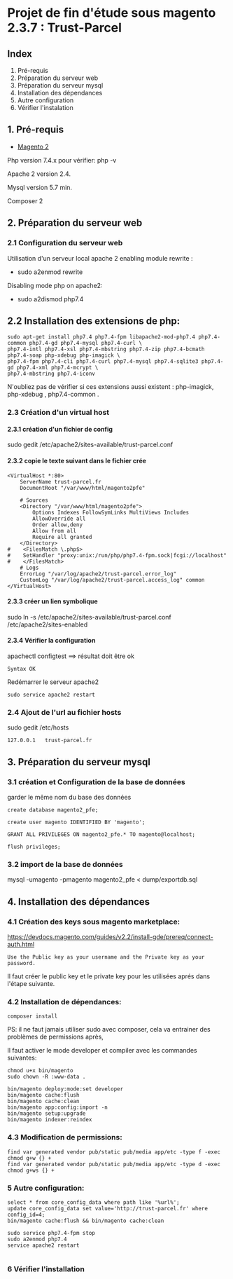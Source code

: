 # Projet de fin d'étude sous magento 2.3.7 : Trust-Parcel 

## Index

1. Pré-requis
2. Préparation du serveur web
3. Préparation du serveur mysql
4. Installation des dépendances
5. Autre configuration
6. Vérifier l'instalation

## 1. Pré-requis

* [Magento 2](https://devdocs.magento.com/guides/v2.3/install-gde/prereq/prereq-overview.html)

Php version 7.4.x  pour vérifier: php -v

Apache 2 version 2.4. 

Mysql version 5.7 min.

Composer 2

## 2. Préparation du serveur web

### 2.1 Configuration du serveur web
Utilisation d'un serveur local apache 2
enabling module rewrite :
- sudo a2enmod rewrite

Disabling mode php on apache2:
- sudo a2dismod php7.4

## 2.2 Installation des extensions de php:
```
sudo apt-get install php7.4 php7.4-fpm libapache2-mod-php7.4 php7.4-common php7.4-gd php7.4-mysql php7.4-curl \
php7.4-intl php7.4-xsl php7.4-mbstring php7.4-zip php7.4-bcmath php7.4-soap php-xdebug php-imagick \
php7.4-fpm php7.4-cli php7.4-curl php7.4-mysql php7.4-sqlite3 php7.4-gd php7.4-xml php7.4-mcrypt \
php7.4-mbstring php7.4-iconv
```
N'oubliez pas de vérifier si ces extensions aussi existent : php-imagick, php-xdebug , php7.4-common .

### 2.3 Création d'un virtual host

#### 2.3.1 création d'un fichier de config
sudo gedit /etc/apache2/sites-available/trust-parcel.conf

#### 2.3.2 copie le texte suivant dans le fichier crée

```
<VirtualHost *:80>
    ServerName trust-parcel.fr
    DocumentRoot "/var/www/html/magento2pfe"

    # Sources
    <Directory "/var/www/html/magento2pfe">
        Options Indexes FollowSymLinks MultiViews Includes
        AllowOverride all
        Order allow,deny
        Allow from all
        Require all granted
    </Directory>
#    <FilesMatch \.php$>
#    SetHandler "proxy:unix:/run/php/php7.4-fpm.sock|fcgi://localhost"
#    </FilesMatch>
    # Logs
    ErrorLog "/var/log/apache2/trust-parcel.error_log"
    CustomLog "/var/log/apache2/trust-parcel.access_log" common
</VirtualHost>
```
#### 2.3.3 créer un lien symbolique 

sudo ln -s /etc/apache2/sites-available/trust-parcel.conf /etc/apache2/sites-enabled

#### 2.3.4 Vérifier la configuration
apachectl configtest ==> résultat doit être ok
```
Syntax OK

```
Redémarrer le serveur apache2

```
sudo service apache2 restart
```

### 2.4 Ajout de l'url au fichier hosts
sudo gedit /etc/hosts
```
127.0.0.1	trust-parcel.fr

```

## 3. Préparation du serveur mysql

### 3.1 création et Configuration de la base de données

garder le même nom du base des données 

```
create database magento2_pfe;

create user magento IDENTIFIED BY 'magento';

GRANT ALL PRIVILEGES ON magento2_pfe.* TO magento@localhost;

flush privileges;
```

### 3.2 import de la base de données

mysql -umagento -pmagento magento2_pfe < dump/exportdb.sql

## 4. Installation des dépendances

### 4.1 Création des keys sous magento marketplace:

https://devdocs.magento.com/guides/v2.2/install-gde/prereq/connect-auth.html

```
Use the Public key as your username and the Private key as your password.
```
Il faut créer le public key et le private key pour les utilisées  aprés dans l'étape suivante.

### 4.2 Installation de dépendances:

```
composer install	

```
PS: il ne faut jamais utiliser sudo avec composer, cela va entrainer des problèmes de permissions après,

Il faut activer le mode developer et compiler avec les commandes suivantes:

```
chmod u+x bin/magento
sudo chown -R :www-data .

bin/magento deploy:mode:set developer
bin/magento cache:flush 
bin/magento cache:clean 
bin/magento app:config:import -n
bin/magento setup:upgrade
bin/magento indexer:reindex
```

### 4.3 Modification de permissions:

```
find var generated vendor pub/static pub/media app/etc -type f -exec chmod g+w {} +
find var generated vendor pub/static pub/media app/etc -type d -exec chmod g+ws {} +
```

### 5 Autre configuration:

```
select * from core_config_data where path like '%url%';
update core_config_data set value='http://trust-parcel.fr' where config_id=4;
bin/magento cache:flush && bin/magento cache:clean

sudo service php7.4-fpm stop
sudo a2enmod php7.4
service apache2 restart


```
### 6 Vérifier l'installation
